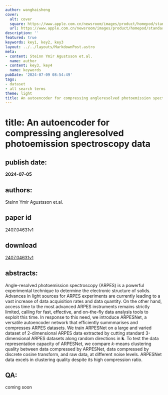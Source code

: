 ```yaml
---
author: wanghaisheng
cover:
  alt: cover
  square: https://www.apple.com.cn/newsroom/images/product/homepod/standard/Apple-HomePod-hero-230118_big.jpg.large_2x.jpg
  url: https://www.apple.com.cn/newsroom/images/product/homepod/standard/Apple-HomePod-hero-230118_big.jpg.large_2x.jpg
description: ''
featured: true
keywords: key1, key2, key3
layout: ../../layouts/MarkdownPost.astro
meta:
- content: Steinn Ymir Agustsson et.al.
  name: author
- content: key3, key4
  name: keywords
pubDate: '2024-07-09 08:54:49'
tags:
- dataset
- all search terms
theme: light
title: An autoencoder for compressing angleresolved photoemission spectroscopy data
---
```


# title: An autoencoder for compressing angleresolved photoemission spectroscopy data 
## publish date: 
**2024-07-05** 
## authors: 
  Steinn Ymir Agustsson et.al. 
## paper id
2407.04631v1
## download
[2407.04631v1](http://arxiv.org/abs/2407.04631v1)
## abstracts:
Angle-resolved photoemission spectroscopy (ARPES) is a powerful experimental technique to determine the electronic structure of solids. Advances in light sources for ARPES experiments are currently leading to a vast increase of data acquisition rates and data quantity. On the other hand, access time to the most advanced ARPES instruments remains strictly limited, calling for fast, effective, and on-the-fly data analysis tools to exploit this time. In response to this need, we introduce ARPESNet, a versatile autoencoder network that efficiently summmarises and compresses ARPES datasets. We train ARPESNet on a large and varied dataset of 2-dimensional ARPES data extracted by cutting standard 3-dimensional ARPES datasets along random directions in $\mathbf{k}$. To test the data representation capacity of ARPESNet, we compare $k$-means clustering quality between data compressed by ARPESNet, data compressed by discrete cosine transform, and raw data, at different noise levels. ARPESNet data excels in clustering quality despite its high compression ratio.
## QA:
coming soon
